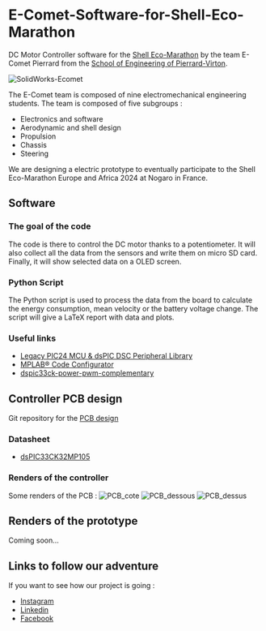 # E-Comet-Software-for-Shell-Eco-Marathon
DC Motor Controller software for the [Shell Eco-Marathon](https://www.shellecomarathon.com/) by the team E-Comet Pierrard from the [School of Engineering of Pierrard-Virton](https://www.henallux.be/ecole-dingenieurs-departement-ingenieur-industriel-de-pierrard-virton).

![SolidWorks-Ecomet](https://github.com/HugoBrunner/E-Comet-Software-for-Shell-Eco-Marathon/assets/146762597/fdcfead4-378e-41e6-80af-602ade4bbf07)

The E-Comet team is composed of nine electromechanical engineering students. The team is composed of five subgroups :
- Electronics and software
- Aerodynamic and shell design
- Propulsion
- Chassis
- Steering  
  
We are designing a electric prototype to eventually participate to the Shell Eco-Marathon Europe and Africa 2024 at Nogaro in France.

## Software

### The goal of the code
The code is there to control the DC motor thanks to a potentiometer. It will also collect all the data from the sensors and write them on micro SD card. Finally, it will show selected data on a OLED screen.

### Python Script
The Python script is used to process the data from the board to calculate the energy consumption, mean velocity or the battery voltage change. The script will give a LaTeX report with data and plots.
### Useful links
- [Legacy PIC24 MCU & dsPIC DSC Peripheral Library](https://www.microchip.com/SWLibraryWeb/product.aspx?product=PIC24%20MCU%20dsPIC%20Peripheral%20Lib#)
- [MPLAB® Code Configurator](https://www.microchip.com/en-us/tools-resources/configure/mplab-code-configurator)
- [dspic33ck-power-pwm-complementary](https://github.com/microchip-pic-avr-examples/dspic33ck-power-pwm-complementary)

## Controller PCB design
Git repository for the [PCB design](https://cadlab.io/project/27305/master/files)
### Datasheet
- [dsPIC33CK32MP105](https://github.com/HugoBrunner/E-Comet-Software-for-Shell-Eco-Marathon/blob/master/Software_Shell/dsPIC33CK64MP105_Family_Data_Sheet_DS70005363E-1919058.pdf)

### Renders of the controller
Some renders of the PCB :
![PCB_cote](https://github.com/HugoBrunner/E-Comet-Software-for-Shell-Eco-Marathon/assets/146762597/f9fb2a41-4999-4e1d-90c8-e5f32ad385d9)
![PCB_dessous](https://github.com/HugoBrunner/E-Comet-Software-for-Shell-Eco-Marathon/assets/146762597/2173212e-2715-44cf-a522-24eec73d3cae)
![PCB_dessus](https://github.com/HugoBrunner/E-Comet-Software-for-Shell-Eco-Marathon/assets/146762597/059b0242-5ef5-439a-95d5-404cf600eb5a)

## Renders of the prototype
Coming soon...

## Links to follow our adventure
If you want to see how our project is going :
- [Instagram](https://www.instagram.com/pierrardecomet/?igshid=MzRlODBiNWFlZA%3D%3D)  
- [Linkedin](https://www.linkedin.com/company/e-comet-pierrard/)  
- [Facebook](https://www.facebook.com/profile.php?id=100092158477900)
